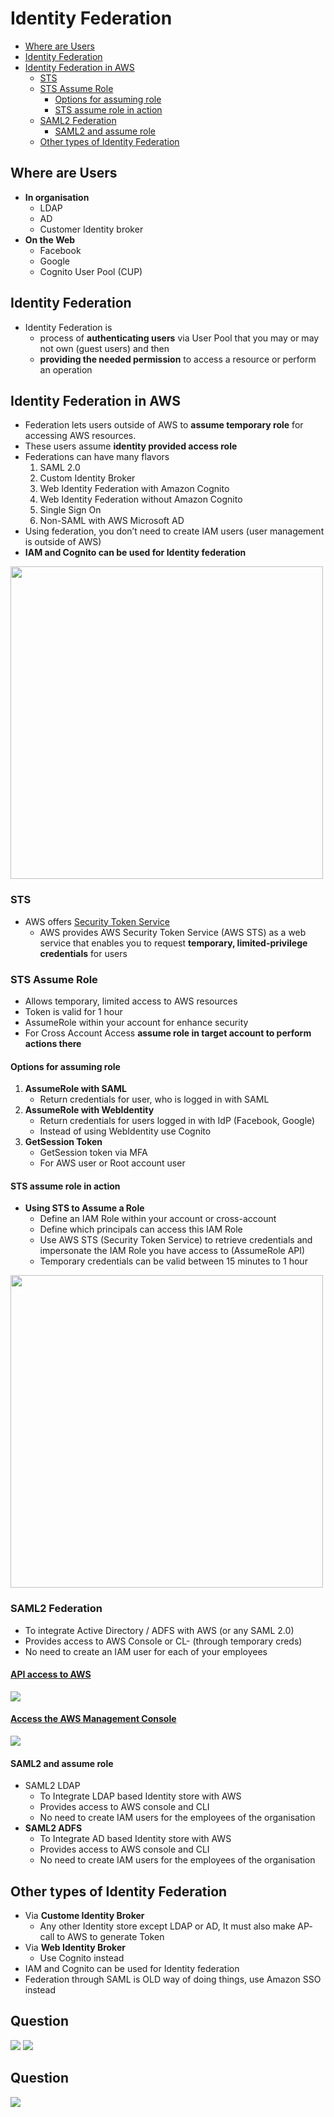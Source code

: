 # Identity Federation
- [Where are Users](#where-are-users)
- [Identity Federation](#identity-federation)
- [Identity Federation in AWS](#identity-federation-in-aws)
  - [STS](#sts)
  - [STS Assume Role](#sts-assume-role)
    - [Options for assuming role](#options-for-assuming-role)
    - [STS assume role in action](#sts-assume-role-in-action)
  - [SAML2 Federation](#saml2-federation)
    - [SAML2 and assume role](#saml2-and-assume-role)
  - [Other types of Identity Federation](#other-types-of-identity-federation)
## Where are Users											
- **In organisation**
  - LDAP					
  - AD					
  - Customer Identity broker					
- **On the Web**
  - Facebook					
  - Google					
  - Cognito User Pool (CUP)					

## Identity Federation
- Identity Federation is 
  - process of **authenticating users** via User Pool that you may or may not own (guest users) and then 
  - **providing the needed permission** to access a resource or perform an operation
## Identity Federation in AWS
- Federation lets users outside of AWS to **assume temporary role** for accessing AWS resources.
- These users assume **identity provided access role**
- Federations can have many flavors
  1. SAML 2.0
  2. Custom Identity Broker
  3. Web Identity Federation with Amazon Cognito
  4. Web Identity Federation without Amazon Cognito
  5. Single Sign On
  6. Non-SAML with AWS Microsoft AD
- Using federation, you don’t need to create IAM users (user management is outside of AWS)
- **IAM and Cognito can be used for Identity federation**
<img src="images/1.png" width=500>

### STS
- AWS offers [Security Token Service](https://docs.aws.amazon.com/STS/latest/APIReference/welcome.html)
  - AWS provides AWS Security Token Service (AWS STS) as a web service that enables you to request **temporary, limited-privilege credentials** for users

### STS Assume Role
- Allows temporary, limited access to AWS resources	
- Token is valid for 1 hour	
- AssumeRole within your account for enhance security
- For Cross Account Access **assume role in target account to perform actions there**
#### Options for assuming role
1. **AssumeRole with SAML**	
   - Return credentials for user, who is logged in with SAML	
2. **AssumeRole with WebIdentity**
   - Return credentials for users logged in with IdP (Facebook, Google)	
   - Instead of using WebIdentity use Cognito	
3. **GetSession Token**
   - GetSession token via MFA	
   - For AWS user or Root account user	
#### STS assume role in action
- **Using STS to Assume a Role**
  - Define an IAM Role within your account or cross-account
  - Define which principals can access this IAM Role
  - Use AWS STS (Security Token Service) to retrieve credentials and impersonate the IAM Role you have access to (AssumeRole API)
  - Temporary credentials can be valid between 15 minutes to 1 hour
<img src="images/2.png" width=500>

### SAML2 Federation
- To integrate Active Directory / ADFS with AWS (or any SAML 2.0)
- Provides access to AWS Console or CL- (through temporary creds)
- No need to create an IAM user for each of your employees
#### [API access to AWS](https://docs.aws.amazon.com/IAM/latest/UserGuide/id_roles_providers_saml.html)
<img src="images/3.png">

#### [Access the AWS Management Console](https://docs.aws.amazon.com/IAM/latest/UserGuide/id_roles_providers_enable-console-saml.html)
<img src="images/4.png">

#### SAML2 and assume role
- SAML2 LDAP					
  - To Integrate LDAP based Identity store with AWS					
  - Provides access to AWS console and CLI					
  - No need to create IAM users for the employees of the organisation					
- **SAML2 ADFS**
  - To Integrate AD based Identity store with AWS					
  - Provides access to AWS console and CLI					
  - No need to create IAM users for the employees of the organisation					

## Other types of Identity Federation
- Via **Custome Identity Broker**
  - Any other Identity store except LDAP or AD, It must also make AP- call to AWS to generate Token
- Via **Web Identity Broker**
  - Use Cognito instead
- IAM and Cognito can be used for Identity federation											
- Federation through SAML is OLD way of doing things, use Amazon SSO instead										
	
## Question
<img src="images/5.png">

<img src="images/6.png">

## Question
<img src="images/7.png">
